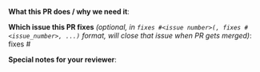<!--  Thanks for sending a pull request!  Here are some tips for you:
1. If this is your first time, read our contributor guidelines https://git.k8s.io/community/contributors/devel/pull-requests.md#the-pr-submit-process and developer guide https://git.k8s.io/community/contributors/devel/development.md#development-guide
2. If you want *faster* PR reviews, read how: https://git.k8s.io/community/contributors/devel/pull-requests.md#best-practices-for-faster-reviews
3. Follow the instructions for writing a release note: https://git.k8s.io/community/contributors/devel/pull-requests.md#write-release-notes-if-needed
-->

**What this PR does / why we need it**:

**Which issue this PR fixes** *(optional, in `fixes #<issue number>(, fixes #<issue_number>, ...)` format, will close that issue when PR gets merged)*: fixes #

**Special notes for your reviewer**:

